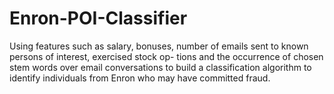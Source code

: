 # Enron-POI-Classifier

Using features such as salary, bonuses, number of emails sent to known persons of interest, exercised stock op-
tions and the occurrence of chosen stem words over email conversations to build a classification algorithm to identify
individuals from Enron who may have committed fraud.
